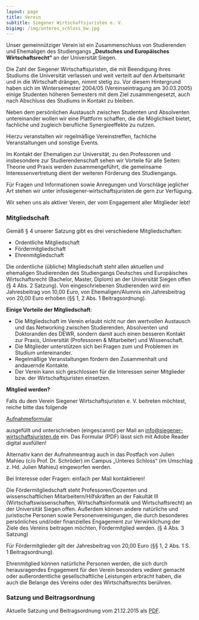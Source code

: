 ```yaml
---
layout: page
title: Verein
subtitle: Siegener Wirtschaftsjuristen e. V.
bigimg: /img/unteres_schloss_bw.jpg
---
```




Unser gemeinnütziger Verein ist ein Zusammenschluss von Studierenden und Ehemaligen des Studiengangs **„Deutsches und Europäisches Wirtschaftsrecht“** an der Universität Siegen.

Die Zahl der Siegener Wirtschaftsjuristen, die mit Beendigung ihres Studiums die Universität verlassen und weit verteilt auf den Arbeitsmarkt und in die Wirtschaft drängen, nimmt stetig zu. Vor diesem Hintergrund haben sich im Wintersemester 2004/05 (Vereinseintragung am 30.03.2005) einige Studenten höheren Semesters mit dem Ziel zusammengesetzt, auch nach Abschluss des Studiums in Kontakt zu bleiben.

Neben dem persönlichen Austausch zwischen Studenten und Absolventen untereinander wollen wir eine Plattform schaffen, die die Möglichkeit bietet, fachliche und zugleich berufliche Synergieeffekte zu nutzen.

Hierzu veranstalten wir regelmäßige Vereinstreffen, fachliche Veranstaltungen und sonstige Events.

Im Kontakt der Ehemaligen zur Universität, zu den Professoren und insbesondere zur Studierendenschaft sehen wir Vorteile für alle Seiten: Theorie und Praxis werden zusammengeführt, die gemeinsame Interessenvertretung dient der weiteren Förderung des Studiengangs.

Für Fragen und Informationen sowie Anregungen und Vorschläge jeglicher Art stehen wir unter info<at>siegener-wirtschaftsjuristen.de gern zur Verfügung.

Wir sehen uns als aktiver Verein, der vom Engagement aller Mitglieder lebt!


### Mitgliedschaft

Gemäß § 4 unserer Satzung gibt es drei verschiedene Mitgliedschaften:

  * Ordentliche Mitgliedschaft
  * Fördermitgliedschaft
  * Ehrenmitgliedschaft

Die ordentliche (übliche) Mitgliedschaft steht allen aktuellen und ehemaligen Studierenden des Studiengangs Deutsches und Europäisches Wirtschaftsrecht (Bachelor, Master, Diplom) an der Universität Siegen offen (§ 4 Abs. 2 Satzung).
Von eingeschriebenen Studierenden wird ein Jahresbeitrag von 10,00 Euro, von Ehemaligen/Alumnis ein Jahresbeitrag von 20,00 Euro erhoben (§§ 1, 2 Abs. 1 Beitragsordnung).

__Einige Vorteile der Mitgliedschaft__:

   * Die Mitgliedschaft im Verein erlaubt nicht nur den wertvollen Austausch und das Networking zwischen Studierenden, Absolventen und Doktoranden des DEWR, sondern damit auch einen besseren Kontakt zur Praxis, Universität (Professoren & Mitarbeiter) und Wissenschaft.
   * Die Mitglieder unterstützen sich bei Fragen zum und Problemen im Studium untereinander.
   * Regelmäßige Veranstaltungen fördern den Zusammenhalt und andauernde Kontakte.
   * Der Verein kann sich geschlossen für die Interessen seiner Mitglieder bzw. der Wirtschaftsjuristen einsetzen.

 

__Mitglied werden?__

Falls du dem Verein Siegener Wirtschaftsjuristen e. V. beitreten möchtest, reiche bitte das folgende

[Aufnahmeformular]({https://github.com/dewrs/dewrs.github.io/blob/master/Aufnahmeantrag.pdf}})

ausgefüllt und unterschrieben (eingescannt) per Mail an <info@siegener-wirtschaftsjuristen.de> ein. Das Formular (PDF) lässt sich mit Adobe Reader digital ausfüllen!

Alternativ kann der Aufnahmeantrag auch in das Postfach von Julien Mahieu (c/o Prof. Dr. Schröder) im Campus „Unteres Schloss“ (im Umschlag z. Hd. Julien Mahieu) eingeworfen werden.

Bei Interesse oder Fragen: einfach per Mail kontaktieren!

Die Fördermitgliedschaft steht Professoren/Dozenten und wissenschaftlichen Mitarbeitern/Hilfskräften an der Fakultät III (Wirtschaftswissenschaften, Wirtschaftsinformatik und Wirtschaftsrecht) an der Universität Siegen offen. Außerdem können andere natürliche und juristische Personen sowie Personenvereinigungen, die durch besonderes persönliches und/oder finanzielles Engagement zur Verwirklichung der Ziele des Vereins beitragen möchten, Fördermitglied werden. (§ 4 Abs. 3 Satzung)

Für Fördermitglieder gilt der Jahresbeitrag von 20,00 Euro (§§ 1, 2 Abs. 1 S. 1 Beitragsordnung).

Ehrenmitglied können natürliche Personen werden, die sich durch herausragendes Engagement für den Verein besonders vedient gemacht oder außerordentliche gesellschaftliche Leistungen erbracht haben, die auch die Belange des Vereins oder des Wirtschaftsrechts berühren.


### Satzung und Beitragsordnung

Aktuelle Satzung und Beitragsordnung vom 21.12.2015 als [PDF]({{https://github.com/dewrs/dewrs.github.io}}/blob/master/Satzung.pdf).
